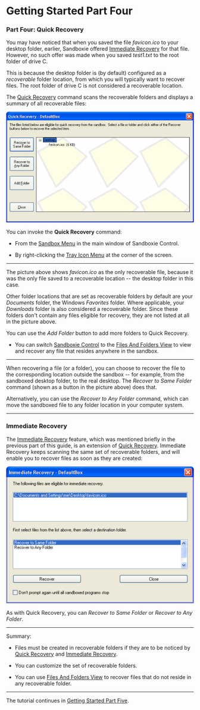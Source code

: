 # Getting Started Part Four

### Part Four: Quick Recovery

You may have noticed that when you saved the file _favicon.ico_ to your desktop folder, earlier, Sandboxie offered [Immediate Recovery](ImmediateRecovery.md) for that file. However, no such offer was made when you saved _test1.txt_ to the root folder of drive C.

This is because the desktop folder is (by default) configured as a _recoverable_ folder location, from which you will typically want to recover files. The root folder of drive C is not considered a recoverable location.

The [Quick Recovery](QuickRecovery.md) command scans the recoverable folders and displays a summary of all recoverable files:

![](../Media/QuickRecoverSandbox.png)

You can invoke the **Quick Recovery** command:

*   From the [Sandbox Menu](SandboxMenu.md) in the main window of Sandboxie Control.

*   By right-clicking the [Tray Icon Menu](TrayIconMenu.md) at the corner of the screen.

* * *

The picture above shows _favicon.ico_ as the only recoverable file, because it was the only file saved to a recoverable location -- the desktop folder in this case.

Other folder locations that are set as recoverable folders by default are your _Documents_ folder, the Windows _Favorites_ folder. Where applicable, your _Downloads_ folder is also considered a recoverable folder. Since these folders don't contain any files eligible for recovery, they are not listed at all in the picture above.

You can use the _Add Folder_ button to add more folders to Quick Recovery.

*   You can switch [Sandboxie Control](SandboxieControl.md) to the [Files And Folders View](FilesAndFoldersView.md) to view and recover any file that resides anywhere in the sandbox.

* * *

When recovering a file (or a folder), you can choose to recover the file to the corresponding location outside the sandbox -- for example, from the sandboxed desktop folder, to the real desktop. The _Recover to Same Folder_ command (shown as a button in the picture above) does that.

Alternatively, you can use the _Recover to Any Folder_ command, which can move the sandboxed file to any folder location in your computer system.

* * *

### Immediate Recovery

The [Immediate Recovery](ImmediateRecovery.md) feature, which was mentioned briefly in the previous part of this guide, is an extension of [Quick Recovery](QuickRecovery.md). Immediate Recovery keeps scanning the same set of recoverable folders, and will enable you to recover files as soon as they are created:

![](../Media/ImmediateRecoverFavIcon.png)

As with Quick Recovery, you can _Recover to Same Folder_ or _Recover to Any Folder_.

* * *

Summary:

*   Files must be created in recoverable folders if they are to be noticed by [Quick Recovery](QuickRecovery.md) and [Immediate Recovery](ImmediateRecovery.md).

*   You can customize the set of recoverable folders.

*   You can use [Files And Folders View](FilesAndFoldersView.md) to recover files that do not reside in any recoverable folder.

* * *

The tutorial continues in [Getting Started Part Five](GettingStartedPartFive.md).
